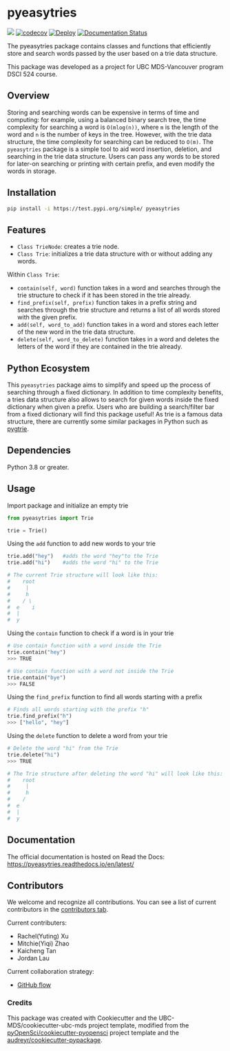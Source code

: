 # pyeasytries 

![](https://github.com/UBC-MDS/pyeasytries/workflows/build/badge.svg) [![codecov](https://codecov.io/gh/UBC-MDS/pyeasytries/branch/main/graph/badge.svg)](https://codecov.io/gh/UBC-MDS/pyeasytries) [![Deploy](https://github.com/UBC-MDS/pyeasytries/actions/workflows/deploy.yml/badge.svg)](https://github.com/UBC-MDS/pyeasytries/actions/workflows/deploy.yml) [![Documentation Status](https://readthedocs.org/projects/pyeasytries/badge/?version=latest)](https://pyeasytries.readthedocs.io/en/latest/?badge=latest)

The pyeasytries package contains classes and functions that efficiently store and search words passed by the user based on a trie data structure.

This package was developed as a project for UBC MDS-Vancouver program DSCI 524 course.

## Overview
Storing and searching words can be expensive in terms of time and computing: for example, using a balanced binary search tree, the time complexity for searching a word is `O(mlog(n))`, where `m` is the length of the word and `n` is the number of keys in the tree. However, with the trie data structure, the time complexity for searching can be reduced to `O(m)`. The `pyeasytries` package is a simple tool to aid word insertion, deletion, and searching in the trie data structure. Users can pass any words to be stored for later-on searching or printing with certain prefix, and even modify the words in storage.

## Installation

```bash
pip install -i https://test.pypi.org/simple/ pyeasytries
```

## Features

- `Class TrieNode`: creates a trie node.
- `Class Trie`: initializes a trie data structure with or without adding any words.

Within `Class Trie`:
- `contain(self, word)` function takes in a word and searches through the trie structure to check if it has been stored in the trie already.
- `find_prefix(self, prefix)` function takes in a prefix string and searches through the trie structure and returns a list of all words stored with the given prefix.
- `add(self, word_to_add)` function takes in a word and stores each letter of the new word in the trie data structure.
- `delete(self, word_to_delete)` function takes in a word and deletes the letters of the word if they are contained in the trie already.

## Python Ecosystem 
This `pyeasytries` package aims to simplify and speed up the process of searching through a fixed dictionary. In addition to time complexity benefits, a tries data structure also allows to search for given words inside the fixed dictionary when given a prefix. Users who are building a search/filter bar from a fixed dictionary will find this package useful! As trie is a famous data structure, there are currently some similar packages in Python such as  [pygtrie](https://pypi.org/project/pygtrie/). 

## Dependencies

Python 3.8 or greater.

## Usage

Import package and initialize an empty trie
```python 
from pyeasytries import Trie

trie = Trie()
```

Using the `add` function to add new words to your trie
```python
trie.add("hey")   #adds the word "hey"to the Trie
trie.add("hi")    #adds the word "hi" to the Trie

# The current Trie structure will look like this:
#    root 
#     |
#     h
#    / \
#  e    i
#  |
#  y
```

Using the `contain` function to check if a word is in your trie
```python
# Use contain function with a word inside the Trie
trie.contain("hey")
>>> TRUE

# Use contain function with a word not inside the Trie
trie.contain("bye")
>>> FALSE
```

Using the `find_prefix` function to find all words starting with a prefix
```python
# Finds all words starting with the prefix "h"
trie.find_prefix("h")
>>> ["hello", "hey"]
```

Using the `delete` function to delete a word from your trie
```python
# Delete the word "hi" from the Trie 
trie.delete("hi")
>>> TRUE

# The Trie structure after deleting the word "hi" will look like this:
#    root 
#     |
#     h
#    / 
#  e    
#  |
#  y

```

## Documentation

The official documentation is hosted on Read the Docs: https://pyeasytries.readthedocs.io/en/latest/

## Contributors

We welcome and recognize all contributions. You can see a list of current contributors in the [contributors tab](https://github.com/UBC-MDS/pyeasytries/graphs/contributors).

Current contributers:
- Rachel(Yuting) Xu
- Mitchie(Yiqi) Zhao
- Kaicheng Tan
- Jordan Lau

Current collaboration strategy:
- [GitHub flow](https://guides.github.com/introduction/flow/)

### Credits

This package was created with Cookiecutter and the UBC-MDS/cookiecutter-ubc-mds project template, modified from the [pyOpenSci/cookiecutter-pyopensci](https://github.com/pyOpenSci/cookiecutter-pyopensci) project template and the [audreyr/cookiecutter-pypackage](https://github.com/audreyr/cookiecutter-pypackage).
